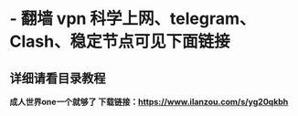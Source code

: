 # - 翻墙 vpn 科学上网、telegram、Clash、稳定节点可见下面链接

## 详细请看目录教程

**成人世界one一个就够了
下载链接：https://www.ilanzou.com/s/yg20qkbh**

